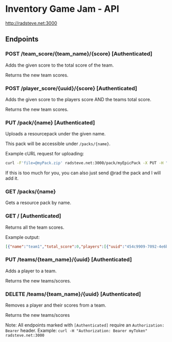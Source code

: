 # Inventory Game Jam - API

<http://radsteve.net:3000>

## Endpoints

### POST /team_score/{team_name}/{score} [Authenticated]

Adds the given score to the total score of the team.

Returns the new team scores.

### POST /player_score/{uuid}/{score} [Authenticated]

Adds the given score to the players score AND the teams total score.

Returns the new team scores.

### PUT /pack/{name} [Authenticated]

Uploads a resourcepack under the given name.

This pack will be accessible under `/packs/{name}`.

Example cURL request for uploading:

```sh
curl -F'file=@myPack.zip' radsteve.net:3000/pack/myEpicPack -X PUT -H "Authorization: Bearer myEpicToken"
```

If this is too much for you, you can also just send @rad the pack and I will add it.

### GET /packs/{name}

Gets a resource pack by name.

### GET / [Authenticated]

Returns all the team scores.

Example output:

```json
[{"name":"team1","total_score":0,"players":[{"uuid":"454c9909-7092-4e6b-bd65-f799099b1ab1","score":0}]}]
```

### PUT /teams/{team_name}/{uuid} [Authenticated]

Adds a player to a team.

Returns the new teams/scores.

### DELETE /teams/{team_name}/{uuid} [Authenticated]

Removes a player and their scores from a team.

Returns the new teams/scores

Note: All endpoints marked with `[Authenticated]` require an `Authorization: Bearer` header. Example: `curl -H "Authorization: Bearer myToken" radsteve.net:3000`
